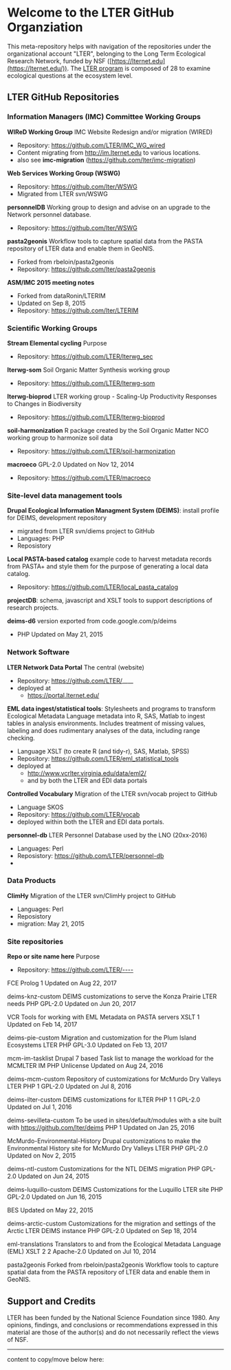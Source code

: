 # Welcome to the LTER GitHub Organziation
This meta-repository helps with navigation of the repositories under the organizational account 
"LTER", belonging to
the Long Term Ecological Research Network, funded by NSF
([https://lternet.edu](https://lternet.edu/)).
The  [LTER  program](https://www.nsf.gov/funding/pgm_summ.jsp?pims_id=7671) 
is composed of 28 to examine ecological questions at the ecosystem level. 

## LTER GitHub Repositories
### Information Managers (IMC) Committee Working Groups

**WIReD Working Group**
IMC Website Redesign and/or migration (WIRED)

- Repository: https://github.com/LTER/IMC_WG_wired
- Content migrating from http://im.lternet.edu to various locations.
- also see **imc-migration** (https://github.com/lter/imc-migration)


**Web Services Working Group (WSWG)**

- Repository: https://github.com/lter/WSWG
- Migrated from LTER svn/WSWG 

**personnelDB**
Working group to design and advise on an upgrade to the Network personnel database.

- Repository: https://github.com/lter/WSWG

**pasta2geonis**
Workflow tools to capture spatial data from the PASTA repository of LTER data and enable them in GeoNIS.

- Forked from rbeloin/pasta2geonis
- Repository: https://github.com/lter/pasta2geonis


**ASM/IMC 2015 meeting notes**

- Forked from dataRonin/LTERIM
- Updated on Sep 8, 2015 
- Repository: https://github.com/lter/LTERIM





### Scientific Working Groups 
**Stream Elemental cycling**
Purpose

- Repository: https://github.com/LTER/lterwg_sec

**lterwg-som**
Soil Organic Matter Synthesis working group

- Repository: https://github.com/LTER/lterwg-som

**lterwg-bioprod**
LTER working group - Scaling-Up Productivity Responses to Changes in Biodiversity

- Repository: https://github.com/LTER/lterwg-bioprod

**soil-harmonization**
R package created by the Soil Organic Matter NCO working group to harmonize soil data

- Repository: https://github.com/LTER/soil-harmonization

**macroeco**
GPL-2.0 Updated on Nov 12, 2014

- Repository: https://github.com/LTER/macroeco




### Site-level data management tools
**Drupal Ecological Information Managment System (DEIMS)**: 
install profile for DEIMS, development repository

- migrated from LTER svn/diems project to GitHub
- Languages: PHP  
- Reposistory

**Local PASTA-based catalog** example code to harvest metadata records from PASTA+ 
and style them for the purpose of generating a local data catalog.

- Repository: https://github.com/LTER/local_pasta_catalog

**projectDB**: schema, javascript and XSLT tools to support descriptions of research projects.


**deims-d6** version exported from code.google.com/p/deims

- PHP Updated on May 21, 2015


### Network Software
**LTER Network Data Portal** The central (website)

- Repository: https://github.com/LTER/____
- deployed at 
    - https://portal.lternet.edu/

**EML data ingest/statistical tools**: Stylesheets and programs to transform Ecological Metadata 
Language metadata into R, SAS, Matlab to ingest tables in analysis environments.
Includes treatment of missing values, labeling and does rudimentary analyses of the
    data, including range checking.
    
- Language  XSLT (to create R (and tidy-r), SAS, Matlab, SPSS)
-  Repository: https://github.com/LTER/eml_statistical_tools
- deployed at 
    - http://www.vcrlter.virginia.edu/data/eml2/
    - and by both the LTER and EDI data portals
 
**Controlled Vocabulary**
Migration of the LTER svn/vocab project to GitHub

- Language  SKOS
-  Repository: https://github.com/LTER/vocab
- deployed within both the LTER and EDI data portals.

**personnel-db** LTER Personnel Database used by the LNO (20xx-2016)

- Languages: Perl  
- Reposistory: https://github.com/LTER/personnel-db
- 
### Data Products

**ClimHy**
Migration of the LTER svn/ClimHy project to GitHub

- Languages: Perl  
- Reposistory
 - migration: May 21, 2015


### Site repositories
**Repo or site name here**
Purpose

- Repository: https://github.com/LTER/----

FCE
 Prolog  1 Updated on Aug 22, 2017

deims-knz-custom
DEIMS customizations to serve the Konza Prairie LTER needs
 PHP GPL-2.0 Updated on Jun 20, 2017

VCR
Tools for working with EML Metadata on PASTA servers
 XSLT  1 Updated on Feb 14, 2017

deims-pie-custom
Migration and customization for the Plum Island Ecosystems LTER
 PHP GPL-3.0 Updated on Feb 13, 2017

mcm-im-tasklist
Drupal 7 based Task list to manage the workload for the MCMLTER IM
 PHP Unlicense Updated on Aug 24, 2016

deims-mcm-custom
Repository of customizations for McMurdo Dry Valleys LTER
 PHP  1 GPL-2.0 Updated on Jul 8, 2016

deims-ilter-custom
DEIMS customizations for ILTER
 PHP  1  1 GPL-2.0 Updated on Jul 1, 2016

deims-sevilleta-custom
To be used in sites/default/modules with a site built with https://github.com/lter/deims
 PHP  1 Updated on Jan 25, 2016

McMurdo-Environmental-History
Drupal customizations to make the Environmental History site for McMurdo Dry Valleys LTER
 PHP GPL-2.0 Updated on Nov 2, 2015

deims-ntl-custom
Customizations for the NTL DEIMS migration
 PHP GPL-2.0 Updated on Jun 24, 2015

deims-luquillo-custom
DEIMS Customizations for the Luquillo LTER site
 PHP GPL-2.0 Updated on Jun 16, 2015

BES
Updated on May 22, 2015

deims-arctic-custom
Customizations for the migration and settings of the Arctic LTER DEIMS instance
 PHP GPL-2.0 Updated on Sep 18, 2014



eml-translations
Translators to and from the Ecological Metadata Language (EML)
 XSLT  2  2 Apache-2.0 Updated on Jul 10, 2014

pasta2geonis
Forked from rbeloin/pasta2geonis
Workflow tools to capture spatial data from the PASTA repository of LTER data and enable them in GeoNIS.





## Support and Credits
LTER has been funded by the National Science Foundation since 1980.
Any opinions, findings, and conclusions or recommendations expressed in this material are those 
of the author(s) and do not necessarily reflect the views of NSF.




----------
content to copy/move below here:

